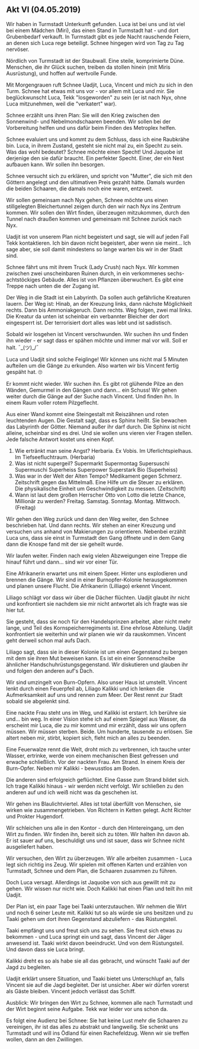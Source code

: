 ## Akt VI (04.05.2019)

Wir haben in Turmstadt Unterkunft gefunden. Luca ist bei uns und ist viel bei einem Mädchen (Miri), das einen Stand in Turmstadt hat - und dort Grubenbedarf verkauft. In Turmstadt gibt es jede Nacht rauschende Feiern, an denen sich Luca rege beteiligt. Schnee hingegen wird von Tag zu Tag nervöser.

Nördlich von Turmstadt ist der Staubwall. Eine steile, komprimierte Düne. Menschen, die ihr Glück suchen, treiben da stollen hinein (mit Miris Ausrüstung), und hoffen auf wertvolle Funde.

Mit Morgengrauen ruft Schnee Uadjit, Luca, Vincent und mich zu sich in den Turm. Schnee hat etwas mit uns vor - vor allem mit Luca und mir. Sie beglückwunscht Luca, Tekk "losgeworden" zu sein (er ist nach Nyx, ohne Luca mitzunehmen, weil die "verkatert" war).

Schnee erzählt uns ihren Plan: Sie will den Krieg zwischen den Sonnenwind- und Nebelmondschaaren beenden. Wir sollen bei der Vorbereitung helfen und uns dafür beim Finden des Metroplex helfen.

Schnee evaluiert uns und kommt zu dem Schluss, dass ich eine Raubkrähe bin. Luca, in ihrem Zustand, gesteht sie nicht mal zu, ein Specht zu sein. Was das wohl bedeutet? Schnee möchte einen Specht! Und Jaquobe ist derjenige den sie dafür braucht. Ein perfekter Specht. Einer, der ein Nest aufbauen kann. Wir sollen ihn besorgen.

Schnee versucht sich zu erklären, und spricht von "Mutter", die sich mit den Göttern angelegt und den ultimativen Preis gezahlt hätte. Damals wurden die beiden Schaaren, die damals noch eine waren, entzweit. 

Wir sollen gemeinsam nach Nyx gehen, Schnee möchte uns einen stillgelegten Bleichertunnel zeigen durch den wir nach Nyx ins Zentrum kommen. Wir sollen den Wirt finden, überzeugen mitzukommen, durch den Tunnel nach draußen kommen und gemeinsam mit Schnee zurück nach Nyx.

Uadjit ist von unserem Plan nicht begeistert und sagt, sie will auf jeden Fall Tekk kontaktieren. Ich bin davon nicht begeistert, aber wenn sie meint... Ich sage aber, sie soll damit mindestens so lange warten bis wir in der Stadt sind.

Schnee fährt uns mit ihrem Truck (Lady Crush) nach Nyx. Wir kommen zwischen zwei unscheinbaren Ruinen durch, in ein verkommenes sechs- achtstöckiges Gebäude. Alles ist von Pflanzen überwuchert. Es gibt eine Treppe nach unten die der Zugang ist. 

Der Weg in die Stadt ist ein Labyrinth. Da sollen auch gefährliche Kreaturen lauern. Der Weg ist: Hinab, an der Kreuzung links, dann nächste Möglichkeit rechts. Dann bis Ammoniakgeruch. Dann rechts. Weg folgen, zwei mal links. Die Kreatur da unten ist scheinbar ein verbannter Bleicher der dort eingesperrt ist. Der terrorisiert dort alles was lebt und ist sadistisch. 

Sobald wir losgehen ist Vincent verschwunden. Wir suchen ihn und finden ihn wieder - er sagt dass er spähen möchte und immer mal vor will. Soll er halt. ¯\_(ツ)_/¯

Luca und Uadjit sind solche Feiglinge! Wir können uns nicht mal 5 Minuten aufteilen um die Gänge zu erkunden. Also warten wir bis Vincent fertig gespäht hat. 🙄

Er kommt nicht wieder. Wir suchen ihn. Es gibt rot glühende Pilze an den Wänden, Gemurmel in den Gängen und dann... ein Schuss! Wir gehen weiter durch die Gänge auf der Suche nach Vincent. Und finden ihn. In einem Raum voller rotem Pilzgeflecht. 

Aus einer Wand kommt eine Steingestalt mit Reiszähnen und roten leuchtenden Augen. Die Gestalt sagt, dass es Sphinx heißt. Sie bewachen das Labyrinth der Götter. Niemand außer ihr darf durch. Die Sphinx ist nicht alleine, scheinbar sind es drei. Und sie wollen uns vieren vier Fragen stellen. Jede falsche Antwort kostet uns einen Kopf. 

1. Wie ertränkt man seine Angst? Herbaria. Ex Vobis. Im Uferlichtspielhaus. Im Tiefseefluchtraum. (Herbaria)
2. Was ist nicht supergeil? Supermarkt Supermontag Supersuschi Supermuschi Superheiss Superpower Superstark Bio (Superheiss)
3. Was war in der Welt der Alten Tempo? Medikament gegen Schmerz. Zeitschrift gegen das Mittelmaß. Eine Hilfe um die Steuer zu erklären. Die physikalische Einheit um Geschwindigkeit zu messen. (Zeitschrift)
4. Wann ist laut dem großen Herrscher Otto von Lotto die letzte Chance, Millionär zu werden? Freitag. Samstag. Sonntag. Montag. Mittwoch. (Freitag)

Wir gehen den Weg zurück und dann den Weg weiter, den Schnee beschrieben hat. Und dann rechts. Wir stehen an einer Kreuzung und versuchen uns anhand von Makierungen zu orientieren. Nebenbei erzählt Luca uns, dass sie einst in Turmstadt den Gang öffnete und in dem Gang dann die Knospe fand mit der sie geheilt wurde. 

Wir laufen weiter. Finden nach ewig vielen Abzweigungen eine Treppe die hinauf führt und dann... sind wir vor einer Tür. 

Eine Afrikanerin erwartet uns mit einem Speer. Hinter uns explodieren und brennen die Gänge. Wir sind in einer Burnopfer-Kolonie herausgekommen und planen unsere Flucht. Die Afrikanerin (Lilliago) erkennt Vincent. 

Liliago schlägt vor dass wir über die Dächer flüchten. Uadjit glaubt ihr nicht und konfrontiert sie nachdem sie mir nicht antwortet als ich fragte was sie hier tut. 

Sie gesteht, dass sie noch für den Handelsprinzen arbeitet, aber nicht mehr lange, und Teil des Kornspeicherregiments ist. Eine ehrlose Abteilung. Uadjit konfrontiert sie weiterhin und wir planen wie wir da rauskommen. Vincent geht derweil schon mal aufs Dach.

Liliago sagt, dass sie in dieser Kolonie ist um einen Gegenstand zu bergen mit dem sie ihren Mut beweisen kann. Es ist ein einer Sonnenscheibe ähnlicher Handschuhrüstungsgegenstand. Wir diskutieren und glauben ihr und folgen den anderen auf's Dach.

Wir sind umzingelt von Burn-Opfern. Also unser Haus ist umstellt. Vincent lenkt durch einen Feuerpfeil ab, Liliago Kalikki und ich lenken die Aufmerksamkeit auf uns und rennen zum Meer. Der Rest rennt zur Stadt sobald sie abgelenkt sind. 

Eine nackte Frau steht uns im Weg, und Kalikki ist erstarrt. Ich berühre sie und... bin weg. In einer Vision stehe ich auf einem Spiegel aus Wasser, da erscheint mir Luca, die zu mir kommt und mir erzählt, dass wir uns opfern müssen. Wir müssen sterben. Beide. Um hunderte, tausende zu erlösen. Sie altert neben mir, stirbt, kopiert sich, fleht mich an alles zu beenden. 

Eine Feuerwalze rennt die Welt, droht mich zu verbrennen, ich tauche unter Wasser, ertrinke, werde von einem mechanischen Biest gefressen und erwache schließlich. Vor der nackten Frau. Am Strand. In einem Kreis der Burn-Opfer. Neben mir Kalikki - bewusstlos am Boden. 

Die anderen sind erfolgreich geflüchtet. Eine Gasse zum Strand bildet sich. Ich trage Kalikki hinaus - wir werden nicht verfolgt. Wir schließen zu den anderen auf und ich weiß nicht was da geschehen ist. 

Wir gehen ins Blaulichtviertel. Alles ist total überfüllt von Menschen, sie wirken wie zusammengetrieben. Von Richtern in Ketten gelegt. Acht Richter und Prokter Hugendorf.

Wir schleichen uns alle in den Kontor - durch den Hintereingang, um den Wirt zu finden. Wir finden ihn, bereit sich zu töten. Wir halten ihn davon ab. Er ist sauer auf uns, beschuldigt uns und ist sauer, dass wir Schnee nicht ausgeliefert haben.

Wir versuchen, den Wirt zu überzeugen. Wir alle arbeiten zusammen - Luca legt sich richtig ins Zeug. Wir spielen mit offenen Karten und erzählen von Turmstadt, Schnee und dem Plan, die Schaaren zusammen zu führen.

Doch Luca versagt. Allerdings ist Jaquobe von sich aus gewillt mit zu gehen. Wir wissen nur nicht wie. Doch Kalikki hat einen Plan und teilt ihn mit Uadjit. 

Der Plan ist, ein paar Tage bei Taaki unterzutauchen. Wir nehmen die Wirt und noch 6 seiner Leute mit. Kalikki tut so als würde sie uns besitzen und zu Taaki gehen um dort ihren Gegenstand abzuliefern - das Rüstungsteil. 

Taaki empfängt uns und freut sich uns zu sehen. Sie freut sich etwas zu bekommen - und Luca springt ein und sagt, dass Vincent der Jäger anwesend ist. Taaki wirkt davon beeindruckt. Und von dem Rüstungsteil. Und davon dass sie Luca bringt. 

Kalikki dreht es so als habe sie all das gebracht, und wünscht Taaki auf der Jagd zu begleiten. 

Uadjit erklärt unsere Situation, und Taaki bietet uns Unterschlupf an, falls Vincent sie auf die Jagd begleitet. Der ist unsicher. Aber wir dürfen vorerst als Gäste bleiben. Vincent jedoch verlässt das Schiff.

Ausblick: Wir bringen den Wirt zu Schnee, kommen alle nach Turmstadt und der Wirt beginnt seine Aufgabe. Tekk war leider vor uns schon da. 

Es folgt eine Audienz bei Schnee: Sie hat keine Lust mehr die Schaaren zu vereinigen, ihr ist das alles zu abstrakt und langweilig. Sie schenkt uns Turmstadt und will ins Ödland für einen Rachefeldzug. Wenn wir sie treffen wollen, dann an den Zwillingen. 